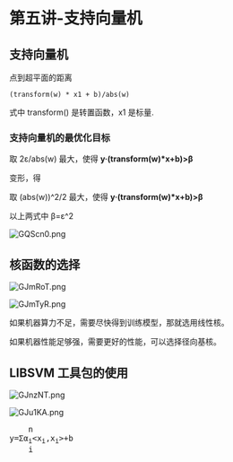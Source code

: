 # 第五讲-支持向量机
## 支持向量机
点到超平面的距离

`(transform(w) * x1 + b)/abs(w)`

式中 transform() 是转置函数，x1 是标量.

### 支持向量机的最优化目标

取 2&epsilon;/abs(w) 最大，使得 **y·(transform(w)\*x+b)>&beta;**

变形，得

取 (abs(w))^2/2 最大，使得 **y·(transform(w)\*x+b)>&beta;**

以上两式中 &beta;=&epsilon;^2

![GQScn0.png](https://s1.ax1x.com/2020/03/31/GQScn0.png)

## 核函数的选择
![GJmRoT.png](https://s1.ax1x.com/2020/04/02/GJmRoT.png)

![GJmTyR.png](https://s1.ax1x.com/2020/04/02/GJmTyR.png)

如果机器算力不足，需要尽快得到训练模型，那就选用线性核。

如果机器性能足够强，需要更好的性能，可以选择径向基核。

## LIBSVM 工具包的使用
![GJnzNT.png](https://s1.ax1x.com/2020/04/02/GJnzNT.png)

![GJu1KA.png](https://s1.ax1x.com/2020/04/02/GJu1KA.png)

<pre>
    n
y=&Sigma;&alpha;<sub>i</sub>&lt;x<sub>i</sub>,x<sub>i</sub>&gt;+b
    i
</pre>
